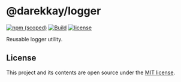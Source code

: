 # @darekkay/logger

[![npm (scoped)](https://img.shields.io/npm/v/@darekkay/logger?style=flat-square)](https://www.npmjs.com/package/@darekkay/logger)
[![Build](https://img.shields.io/github/actions/workflow/status/darekkay/darekkay-logger/ci.yml?branch=master&style=flat-square)](https://github.com/darekkay/darekkay-logger/actions/workflows/ci.yml)
[![license](https://img.shields.io/badge/license-MIT-green?style=flat-square)](https://github.com/darekkay/darekkay-logger/blob/master/LICENSE)

Reusable logger utility.

## License

This project and its contents are open source under the [MIT license](LICENSE).
